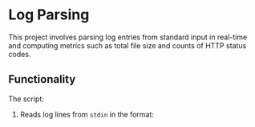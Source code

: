 # Log Parsing

This project involves parsing log entries from standard input in real-time and computing
 metrics such as total file size and counts of HTTP status codes.

## Functionality
The script:
1. Reads log lines from `stdin` in the format:

